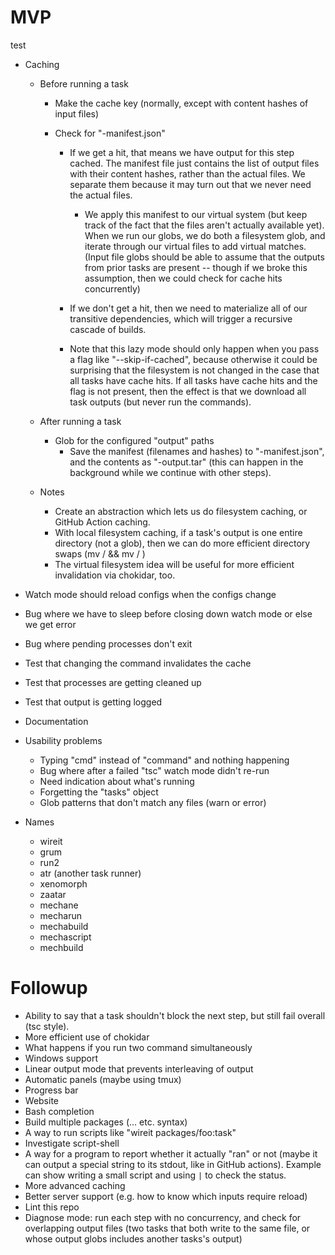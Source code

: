 # MVP

test

- Caching

  - Before running a task

    - Make the cache key (normally, except with content hashes of input files)
    - Check for "<cache-key>-manifest.json"

      - If we get a hit, that means we have output for this step cached. The
        manifest file just contains the list of output files with their content
        hashes, rather than the actual files. We separate them because it may
        turn out that we never need the actual files.

        - We apply this manifest to our virtual system (but keep track of the fact
          that the files aren't actually available yet). When we run our globs, we
          do both a filesystem glob, and iterate through our virtual files to add
          virtual matches. (Input file globs should be able to assume that the
          outputs from prior tasks are present -- though if we broke this
          assumption, then we could check for cache hits concurrently)

      - If we don't get a hit, then we need to materialize all of our transitive
        dependencies, which will trigger a recursive cascade of builds.

      - Note that this lazy mode should only happen when you pass a flag like
        "--skip-if-cached", because otherwise it could be surprising that the
        filesystem is not changed in the case that all tasks have cache hits. If
        all tasks have cache hits and the flag is not present, then the effect
        is that we download all task outputs (but never run the commands).

  - After running a task

    - Glob for the configured "output" paths
      - Save the manifest (filenames and hashes) to "<cache-key>-manifest.json",
        and the contents as "<cache-key>-output.tar" (this can happen in the
        background while we continue with other steps).

  - Notes
    - Create an abstraction which lets us do filesystem caching, or GitHub
      Action caching.
    - With local filesystem caching, if a task's output is one entire directory
      (not a glob), then we can do more efficient directory swaps (mv <current>
      <cache>/<new-hash> && mv <cache>/<old-hash> <current>)
    - The virtual filesystem idea will be useful for more efficient invalidation
      via chokidar, too.

- Watch mode should reload configs when the configs change
- Bug where we have to sleep before closing down watch mode or else we get error
- Bug where pending processes don't exit
- Test that changing the command invalidates the cache
- Test that processes are getting cleaned up
- Test that output is getting logged
- Documentation
- Usability problems
  - Typing "cmd" instead of "command" and nothing happening
  - Bug where after a failed "tsc" watch mode didn't re-run
  - Need indication about what's running
  - Forgetting the "tasks" object
  - Glob patterns that don't match any files (warn or error)
- Names
  - wireit
  - grum
  - run2
  - atr (another task runner)
  - xenomorph
  - zaatar
  - mechane
  - mecharun
  - mechabuild
  - mechascript
  - mechbuild

# Followup

- Ability to say that a task shouldn't block the next step, but still fail
  overall (tsc style).
- More efficient use of chokidar
- What happens if you run two command simultaneously
- Windows support
- Linear output mode that prevents interleaving of output
- Automatic panels (maybe using tmux)
- Progress bar
- Website
- Bash completion
- Build multiple packages (... etc. syntax)
- A way to run scripts like "wireit packages/foo:task"
- Investigate script-shell
- A way for a program to report whether it actually "ran" or not (maybe it can
  output a special string to its stdout, like in GitHub actions). Example can
  show writing a small script and using `|` to check the status.
- More advanced caching
- Better server support (e.g. how to know which inputs require reload)
- Lint this repo
- Diagnose mode: run each step with no concurrency, and check for overlapping
  output files (two tasks that both write to the same file, or whose output
  globs includes another tasks's output)
